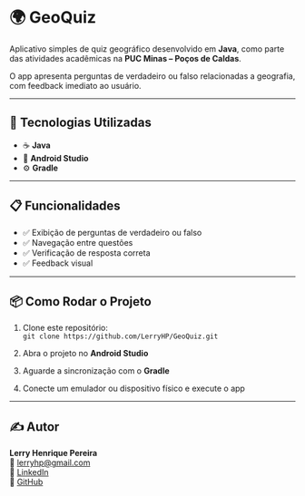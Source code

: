 # 🌍 GeoQuiz

Aplicativo simples de quiz geográfico desenvolvido em **Java**, como parte das atividades acadêmicas na **PUC Minas – Poços de Caldas**.

O app apresenta perguntas de verdadeiro ou falso relacionadas a geografia, com feedback imediato ao usuário.

---

## 🚀 Tecnologias Utilizadas

- ☕ **Java**  
- 📱 **Android Studio**  
- ⚙️ **Gradle**

---

## 📋 Funcionalidades

- ✅ Exibição de perguntas de verdadeiro ou falso  
- ✅ Navegação entre questões  
- ✅ Verificação de resposta correta  
- ✅ Feedback visual

---

## 📦 Como Rodar o Projeto

1. Clone este repositório:  
   `git clone https://github.com/LerryHP/GeoQuiz.git`

2. Abra o projeto no **Android Studio**

3. Aguarde a sincronização com o **Gradle**

4. Conecte um emulador ou dispositivo físico e execute o app

---

## ✍️ Autor

**Lerry Henrique Pereira**  
📧 [lerryhp@gmail.com](mailto:lerryhp@gmail.com)  
🔗 [LinkedIn](https://www.linkedin.com/in/lerryhp/)  
🔗 [GitHub](https://github.com/LerryHP)
